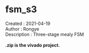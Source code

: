 # fsm_s3<br />
Created : 2021-04-19<br />
Author : Rongye<br />
Description : Three-stage mealy FSM <br />
<br />
**.zip is the vivado project.**
